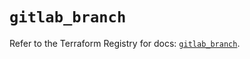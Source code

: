 # `gitlab_branch`

Refer to the Terraform Registry for docs: [`gitlab_branch`](https://registry.terraform.io/providers/gitlabhq/gitlab/17.8.0/docs/resources/branch).

